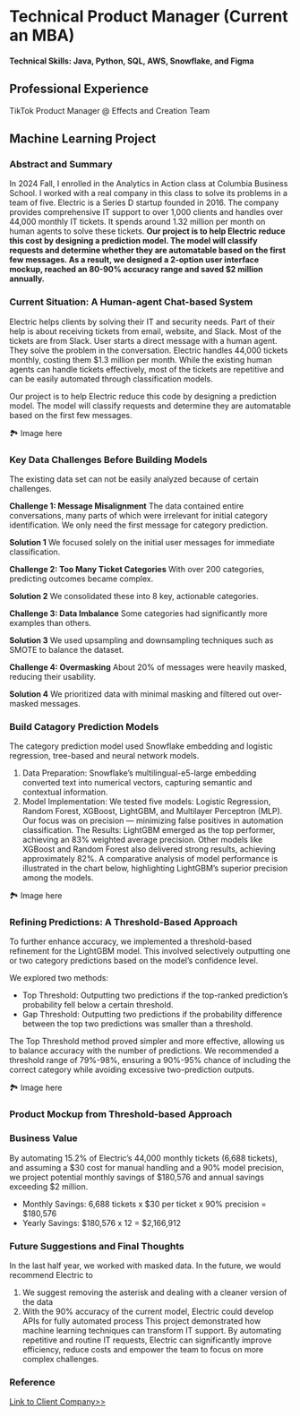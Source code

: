 # Technical Product Manager (Current an MBA)
#### Technical Skills: Java, Python, SQL, AWS, Snowflake, and Figma

## Professional Experience
TikTok Product Manager @ Effects and Creation Team

## Machine Learning Project
### Abstract and Summary

In 2024 Fall, I enrolled in the Analytics in Action class at Columbia Business School. I worked with a real company in this class to solve its problems in a team of five. Electric is a Series D startup founded in 2016. The company provides comprehensive IT support to over 1,000 clients and handles over 44,000 monthly IT tickets. It spends around 1.32 million per month on human agents to solve these tickets. **Our project is to help Electric reduce this cost by designing a prediction model. The model will classify requests and determine whether they are automatable based on the first few messages. As a result, we designed a 2-option user interface mockup, reached an 80-90% accuracy range and saved $2 million annually.** 

### Current Situation: A Human-agent Chat-based System

Electric helps clients by solving their IT and security needs. Part of their help is about receiving tickets from email, website, and Slack. Most of the tickets are from Slack. User starts a direct message with a human agent. They solve the problem in the conversation. Electric handles 44,000 tickets monthly, costing them $1.3 million per month. While the existing human agents can handle tickets effectively, most of the tickets are repetitive and can be easily automated through classification models.

Our project is to help Electric reduce this code by designing a prediction model. The model will classify requests and determine they are automatable based on the first few messages.

🏞️ Image here

### Key Data Challenges Before Building Models

The existing data set can not be easily analyzed because of certain challenges. 

**Challenge 1: Message Misalignment** The data contained entire conversations, many parts of which were irrelevant for initial category identification. We only need the first message for category prediction.

**Solution 1**  We focused solely on the initial user messages for immediate classification.


**Challenge 2: Too Many Ticket Categories** With over 200 categories, predicting outcomes became complex.

**Solution 2** We consolidated these into 8 key, actionable categories.

**Challenge 3: Data Imbalance** Some categories had significantly more examples than others.

**Solution 3** We used upsampling and downsampling techniques such as SMOTE to balance the dataset.

**Challenge 4: Overmasking** About 20% of messages were heavily masked, reducing their usability.

**Solution 4** We prioritized data with minimal masking and filtered out over-masked messages.

### Build Catagory Prediction Models
The category prediction model used Snowflake embedding and logistic regression, tree-based and neural network models.
1. Data Preparation: Snowflake’s multilingual-e5-large embedding converted text into numerical vectors, capturing semantic and contextual information.
2. Model Implementation: We tested five models: Logistic Regression, Random Forest, XGBoost, LightGBM, and Multilayer Perceptron (MLP). Our focus was on precision — minimizing false positives in automation classification.
The Results: LightGBM emerged as the top performer, achieving an 83% weighted average precision. Other models like XGBoost and Random Forest also delivered strong results, achieving approximately 82%.
A comparative analysis of model performance is illustrated in the chart below, highlighting LightGBM’s superior precision among the models.

🏞️ Image here

### Refining Predictions: A Threshold-Based Approach
To further enhance accuracy, we implemented a threshold-based refinement for the LightGBM model. This involved selectively outputting one or two category predictions based on the model’s confidence level.

We explored two methods:
- Top Threshold: Outputting two predictions if the top-ranked prediction’s probability fell below a certain threshold.
- Gap Threshold: Outputting two predictions if the probability difference between the top two predictions was smaller than a threshold.

The Top Threshold method proved simpler and more effective, allowing us to balance accuracy with the number of predictions. We recommended a threshold range of 79%-98%, ensuring a 90%-95% chance of including the correct category while avoiding excessive two-prediction outputs.

🏞️ Image here

### Product Mockup from Threshold-based Approach

### Business Value
By automating 15.2% of Electric’s 44,000 monthly tickets (6,688 tickets), and assuming a $30 cost for manual handling and a 90% model precision, we project potential monthly savings of $180,576 and annual savings exceeding $2 million.

- Monthly Savings: 6,688 tickets x $30 per ticket x 90% precision = $180,576
- Yearly Savings: $180,576 x 12 = $2,166,912

### Future Suggestions and Final Thoughts
In the last half year, we worked with masked data. In the future, we would recommend Electric to
1. We suggest removing the asterisk and dealing with a cleaner version of the data
2. With the 90% accuracy of the current model, Electric could develop APIs for fully automated process
This project demonstrated how machine learning techniques can transform IT support. By automating repetitive and routine IT requests, Electric can significantly improve efficiency, reduce costs and empower the team to focus on more complex challenges.

### Reference 
[Link to Client Company>>](https://www.electric.ai/)



